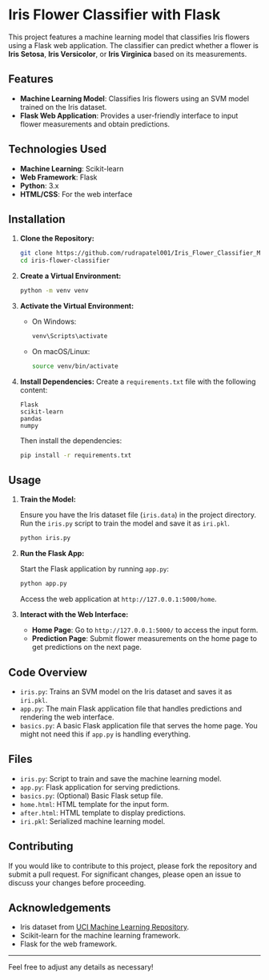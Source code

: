 # Iris Flower Classifier with Flask

This project features a machine learning model that classifies Iris flowers using a Flask web application. The classifier can predict whether a flower is **Iris Setosa**, **Iris Versicolor**, or **Iris Virginica** based on its measurements.

## Features

- **Machine Learning Model**: Classifies Iris flowers using an SVM model trained on the Iris dataset.
- **Flask Web Application**: Provides a user-friendly interface to input flower measurements and obtain predictions.

## Technologies Used

- **Machine Learning**: Scikit-learn
- **Web Framework**: Flask
- **Python**: 3.x
- **HTML/CSS**: For the web interface

## Installation

1. **Clone the Repository:**
   ```bash
   git clone https://github.com/rudrapatel001/Iris_Flower_Classifier_Ml_Model.git
   cd iris-flower-classifier
   ```

2. **Create a Virtual Environment:**
   ```bash
   python -m venv venv
   ```

3. **Activate the Virtual Environment:**
   - On Windows:
     ```bash
     venv\Scripts\activate
     ```
   - On macOS/Linux:
     ```bash
     source venv/bin/activate
     ```

4. **Install Dependencies:**
   Create a `requirements.txt` file with the following content:
   ```
   Flask
   scikit-learn
   pandas
   numpy
   ```
   Then install the dependencies:
   ```bash
   pip install -r requirements.txt
   ```

## Usage

1. **Train the Model:**

   Ensure you have the Iris dataset file (`iris.data`) in the project directory. Run the `iris.py` script to train the model and save it as `iri.pkl`.

   ```bash
   python iris.py
   ```

2. **Run the Flask App:**

   Start the Flask application by running `app.py`:
   ```bash
   python app.py
   ```

   Access the web application at `http://127.0.0.1:5000/home`.

3. **Interact with the Web Interface:**

   - **Home Page**: Go to `http://127.0.0.1:5000/` to access the input form.
   - **Prediction Page**: Submit flower measurements on the home page to get predictions on the next page.

## Code Overview

- `iris.py`: Trains an SVM model on the Iris dataset and saves it as `iri.pkl`.
- `app.py`: The main Flask application file that handles predictions and rendering the web interface.
- `basics.py`: A basic Flask application file that serves the home page. You might not need this if `app.py` is handling everything.

## Files

- `iris.py`: Script to train and save the machine learning model.
- `app.py`: Flask application for serving predictions.
- `basics.py`: (Optional) Basic Flask setup file.
- `home.html`: HTML template for the input form.
- `after.html`: HTML template to display predictions.
- `iri.pkl`: Serialized machine learning model.

## Contributing

If you would like to contribute to this project, please fork the repository and submit a pull request. For significant changes, please open an issue to discuss your changes before proceeding.

## Acknowledgements

- Iris dataset from [UCI Machine Learning Repository](https://archive.ics.uci.edu/ml/datasets/iris).
- Scikit-learn for the machine learning framework.
- Flask for the web framework.

---

Feel free to adjust any details as necessary!
